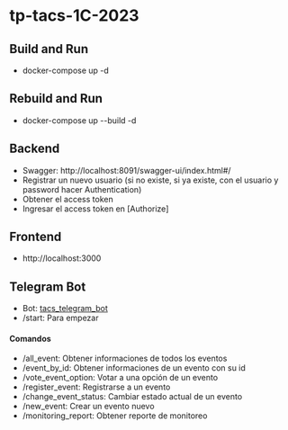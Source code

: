 # tp-tacs-1C-2023

## Build and Run
- docker-compose up -d

## Rebuild and Run
- docker-compose up --build -d

## Backend
- Swagger: http://localhost:8091/swagger-ui/index.html#/
- Registrar un nuevo usuario (si no existe, si ya existe, con el usuario y password hacer Authentication)
- Obtener el access token
- Ingresar el access token en [Authorize]

## Frontend
- http://localhost:3000

## Telegram Bot
- Bot: <a href="https://t.me/tacs_telegram_bot">tacs_telegram_bot</a>
- /start: Para empezar
#### Comandos
- /all_event: Obtener informaciones de todos los eventos
- /event_by_id: Obtener informaciones de un evento con su id
- /vote_event_option: Votar a una opción de un evento
- /register_event: Registrarse a un evento
- /change_event_status: Cambiar estado actual de un evento
- /new_event: Crear un evento nuevo
- /monitoring_report: Obtener reporte de monitoreo
